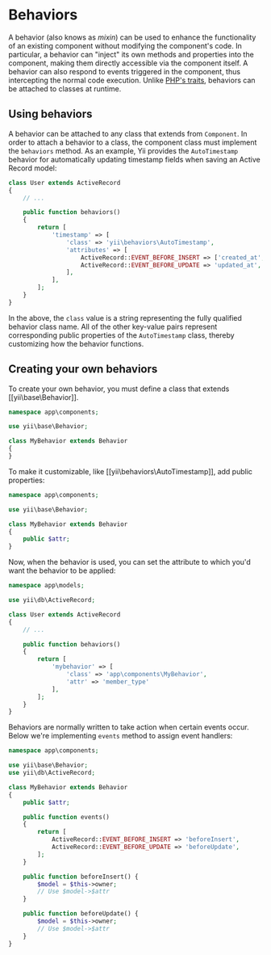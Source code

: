 Behaviors
=========

A behavior (also knows as *mixin*) can be used to enhance the functionality of an existing component without modifying the component's
code. In particular, a behavior can "inject" its own methods and properties into the component, making them directly accessible
via the component itself. A behavior can also respond to  events triggered in the component, thus intercepting the normal
code execution. Unlike [PHP's traits](http://www.php.net/traits), behaviors can be attached to classes at runtime.

Using behaviors
---------------

A behavior can be attached to any class that extends from `Component`. In order to attach a behavior to a class, the component class must implement the `behaviors`
method. As an example, Yii provides the `AutoTimestamp` behavior for automatically updating timestamp fields when saving an Active Record model:

```php
class User extends ActiveRecord
{
	// ...

	public function behaviors()
	{
		return [
			'timestamp' => [
				'class' => 'yii\behaviors\AutoTimestamp',
				'attributes' => [
					ActiveRecord::EVENT_BEFORE_INSERT => ['created_at', 'updated_at'],
					ActiveRecord::EVENT_BEFORE_UPDATE => 'updated_at',
				],
			],
		];
	}
}
```

In the above, the `class` value is a string representing the fully qualified behavior class name. All of the other key-value pairs represent corresponding public properties of the `AutoTimestamp` class, thereby customizing how the behavior functions.

Creating your own behaviors
---------------------------

To create your own behavior, you must define a class that extends [[yii\base\Behavior]].

```php
namespace app\components;

use yii\base\Behavior;

class MyBehavior extends Behavior
{
}
```

To make it customizable, like [[yii\behaviors\AutoTimestamp]], add public properties:

```php
namespace app\components;

use yii\base\Behavior;

class MyBehavior extends Behavior
{
	public $attr;
}
```

Now, when the behavior is used, you can set the attribute to which you'd want the behavior to be applied:

```php
namespace app\models;

use yii\db\ActiveRecord;

class User extends ActiveRecord
{
	// ...

	public function behaviors()
	{
		return [
			'mybehavior' => [
				'class' => 'app\components\MyBehavior',
				'attr' => 'member_type'
			],
		];
	}
}
```

Behaviors are normally written to take action when certain events occur. Below we're implementing `events` method
to assign event handlers:

```php
namespace app\components;

use yii\base\Behavior;
use yii\db\ActiveRecord;

class MyBehavior extends Behavior
{
	public $attr;

	public function events()
	{
		return [
			ActiveRecord::EVENT_BEFORE_INSERT => 'beforeInsert',
			ActiveRecord::EVENT_BEFORE_UPDATE => 'beforeUpdate',
		];
	}

	public function beforeInsert() {
		$model = $this->owner;
		// Use $model->$attr
	}

	public function beforeUpdate() {
		$model = $this->owner;
		// Use $model->$attr
	}
}
```
